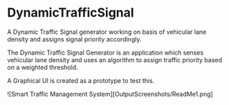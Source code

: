 # DynamicTrafficSignal
A Dynamic Traffic Signal generator working on basis of vehicular lane density and assigns signal priority accordingly.


The Dynamic Traffic Signal Generator is an application which senses vehicular lane density and uses an algorithm to assign traffic priority based on a weighted threshold.

A Graphical UI is created as a prototype to test this.

![Smart Traffic Management System][OutputScreenshots/ReadMe1.png]
